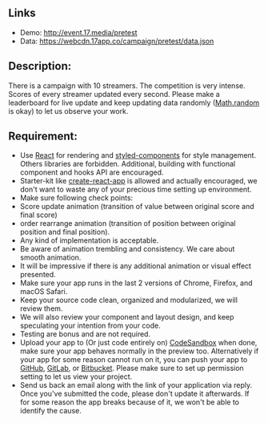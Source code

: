 ## Links

- Demo: http://event.17.media/pretest
- Data: https://webcdn.17app.co/campaign/pretest/data.json

## Description:

There is a campaign with 10 streamers. The competition is very intense. Scores of every streamer updated every second. Please make a leaderboard for live update and keep updating data randomly ([Math.random](https://developer.mozilla.org/en-US/docs/Web/JavaScript/Reference/Global_Objects/Math/random) is okay) to let us observe your work.

## Requirement:

- Use [React](https://reactjs.org) for rendering and [styled-components](https://www.styled-components.com) for style management. Others libraries are forbidden. Additional, building with functional component and hooks API are encouraged.
- Starter-kit like [create-react-app](https://github.com/facebook/create-react-app) is allowed and actually encouraged, we don't want to waste any of your precious time setting up environment.
- Make sure following check points:
- Score update animation (transition of value between original score and final score)
- order rearrange animation (transition of position between original position and final position).
- Any kind of implementation is acceptable.
- Be aware of animation trembling and consistency. We care about smooth animation.
- It will be impressive if there is any additional animation or visual effect presented.
- Make sure your app runs in the last 2 versions of Chrome, Firefox, and macOS Safari.
- Keep your source code clean, organized and modularized, we will review them.
- We will also review your component and layout design, and keep speculating your intention from your code.
- Testing are bonus and are not required.
- Upload your app to (Or just code entirely on) [CodeSandbox](https://codesandbox.io/) when done, make sure your app behaves normally in the preview too. Alternatively if your app for some reason cannot run on it, you can push your app to [GitHub](https://github.com/), [GitLab](https://gitlab.com/), or [Bitbucket](https://bitbucket.org/). Please make sure to set up permission setting to let us view your project.
- Send us back an email along with the link of your application via reply. Once you've submitted the code, please don't update it afterwards. If for some reason the app breaks because of it, we won't be able to identify the cause.
